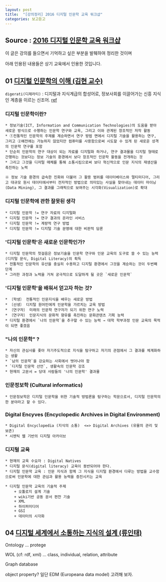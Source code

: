 ```yaml
---
layout: post
title:  "[강의정리] 2016 디지털 인문학 교육 워크샵"
categories: 보고듣고
---
```


Source : [2016 디지털 인문학 교육 워크샵](https://goo.gl/FwyVrt)
--------

이 글은 강의를 들으면서 기억하고 싶은 부분을 발췌하여 정리한 것이며

아래 인용된 내용들은 상기 교육에서 인용한 것입니다.


01 [디지털 인문학의 이해 (김현 교수)](https://goo.gl/UZ4oND)
----------------------------------

`digerati(디제라티)` : 디지털과 지식계급의 합성어로, 정보사회를 이끌어가는 신흥 지식인 계층을 이르는 신조어. [ref](http://www.terms.co.kr/digerati.html)


### 디지털 인문학이란?

```
* 정보기술(ICT, Information and Communication Technologies)의 도움을 받아 새로운 방식으로 수행하는 인문학 연구와 교육, 그리고 이와 관계된 창조적인 저작 활동
* ①전통적인 인문학의 주제를 계승하면서 연구 방법 면에서 디지털 기술을 활용하는 연구, 그리고 ②예전에는 가능하지 않았지만 컴퓨터를 사용함으로써 시도할 수 있게 된 새로운 성격의 인문학 연구를 포함
* 단순히 인문학의 연구 대상이 되는 자료를 디지털화 하거나, 연구 결과물을 디지털 형태로 간행하는 것보다는 정보 기술의 환경에서 보다 창조적인 인문학 활동을 전개하는 것
* 그리고 그것을 디저털 매체를 통해 소통시킴으로써 보다 혁신적으로 인문 지식의 재생산을 촉진하는 노력

※ 정보 기술 환경의 급속한 진화와 더불어 그 활용 범위를 데이터베이스와 멀티미디어, 그리고 대규모 원시 데이터에서부터 전자적인 방법으로 의미있는 사실을 찾아내는 데이터 마이닝(Data Mining), 그 결과를 그래픽으로 보여주는 시각화(Visualization)로 확대

```


### 디지털 인문학에 관한 잘못된 생각

```
* 디지털 인문학 != 연구 자료의 디지털화
* 디지털 인문학 != 연구 결과의 온라인 서비스
* 디지털 인문학 != 계량적 연구 방법
* 디지털 인문학 != 디지털 기술 문명에 대한 비판적 담론
```


### '디지털 인문학'은 새로운 인문학인가?

```
* 디지털 인문학의 첫걸음은 정보기술을 인문학 연구와 인문 교육의 도구로 쓸 수 있는 능력(디지털 문식, Digital Literacy)의 획득
* 전통적인 인문학의 유산을 충실히 수용하고 디지털 환경에서 그것을 계승하는 것이 두번째 단계
* 그러한 과정과 노력을 거쳐 궁극적으로 도달하게 될 곳은 `새로운 인문학`
```

### '디지털 인문학'을 배워서 얻고자 하는 것?

```
* 〔학생〕 전통적인 인문지식을 배우는 새로운 방법
* 〔선생〕 디지털 원어민에게 인문학을 가르치는 교육 방법
* 〔연구자〕 미래의 인문학 연구자가 되기 위한 연구 노력
* 〔연구자〕 인문지식의 문화적 향유를 촉진하는 문화콘텐츠 기획 능력
* 디지털 환경에서 `나의 인문학`을 추구할 수 있는 능력 → 대학 학부과정 인문 교육의 목적이 되면 좋겠음
```

### "나의 인문학" ?

```
* 자신의 관심사를 좇아 자기주도적으로 지식을 탐구하고 자기의 관점에서 그 결과를 체계화하는 생활
* `남의 인문학`을 강요하는 사회에서 벗어나야 함
* `디지털 인문학 선언`, 생활속의 인문학 강조
* 현재의 고문서 = 당대 사람들의 '나의 인문학' 결과물
```


### 인문정보학 (Cultural informatics)

```
* 인문정보학은 디지털 인문학을 위한 기술적 방법론을 탐구하는 학문으로서, 디지털 인문학의 한 분야라고 할 수 있다.
```

### Digital Encyves (Encyclopedic Archives in Digital Environment)

```
* Digital Encyclopedia (지식의 소통)  <=> Digital Archives (유물의 관리 및 보존)
* 시멘틱 웹 기반의 디지털 아카이브
```

### 디지털 교육

```
* 현재의 교육 수요자 : Digital Natives 
* 디지털 문식(digital literacy) 교육이 동반되어야 한다. 
* 디지털 인문학 교육 : 인문 지식과 함께 그 지식을 디지털 환경에서 다루는 방법을 교수함으로써 인문학에 대한 관심과 활용 능력을 증진시키는 교육
```

```
* 디지털 인문학 교육의 기술적 주제
    + 오톨로지 설계 기술
    + wiki기반 공동 문서 편찬 기술
    + XML
    + 하이퍼미디어
    + GSI
    + 데이터의 시각화
```


04 [디지털 세계에서 소통하는 지식의 설계 (류인태)](https://www.youtube.com/watch?v=gE60K0jJ99E&index=5&list=PLGbGeqRyCIofvCs1tH4kC4NIVWYgZSNBr&t=5s)
-------------------------------------------------

Ontology ... protege

WOL  (cf: rdf, xml) ... class, individual, relation, attribute

Graph database

object property? 일단 EDM (Europeana data model) 고려해 보자.




